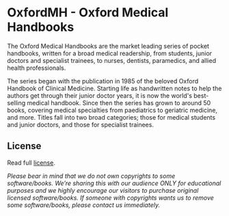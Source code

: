 # OxfordMH - Oxford Medical Handbooks
The Oxford Medical Handbooks are the market leading series of pocket handbooks, written for a broad medical readership, from students, junior doctors and specialist trainees, to nurses, dentists, paramedics, and allied health professionals.

The series began with the publication in 1985 of the beloved Oxford Handbook of Clinical Medicine. Starting life as handwritten notes to help the authors get through their junior doctor years, it is now the world's best-selling medical handbook. Since then the series has grown to around 50 books, covering medical specialties from paediatrics to geriatric medicine, and more. Titles fall into two broad categories; those for medical students and junior doctors, and those for specialist trainees.

## License

Read full [license](LICENSE).

*Please bear in mind that we do not own copyrights to some software/books. We’re sharing this with our audience ONLY for educational purposes and we highly encourage our visitors to purchase original licensed software/books. If someone with copyrights wants us to remove some software/books, please contact us immediately.*
